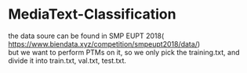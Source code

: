 # MediaText-Classification
the data soure can be found in SMP EUPT 2018( https://www.biendata.xyz/competition/smpeupt2018/data/)<br>
but we want to perform PTMs on it, so we only pick the training.txt, and divide it into train.txt, val.txt, test.txt. 
